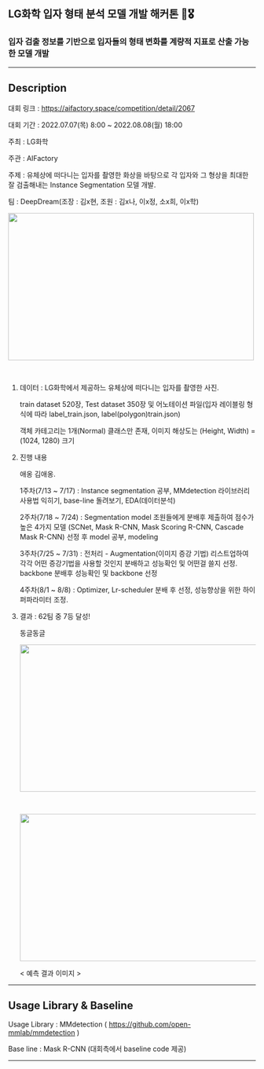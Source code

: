 ## LG화학 입자 형태 분석 모델 개발 해커톤 🏅🎖
### 입자 검출 정보를 기반으로 입자들의 형태 변화를 계량적 지표로 산출 가능한 모델 개발

---

## Description

대회 링크 : https://aifactory.space/competition/detail/2067

대회 기간 : 2022.07.07(목) 8:00 ~ 2022.08.08(월) 18:00

주최 : LG화학

주관 : AIFactory

주제 : 유체상에 떠다니는 입자를 촬영한 화상을 바탕으로 각 입자와 그 형상을 최대한 잘 검출해내는 Instance Segmentation 모델 개발.

팀 : DeepDream(조장 : 김x현, 조원 : 김x나, 이x정, 소x희, 이x학)




<img src="https://user-images.githubusercontent.com/103362361/187381517-1abe006c-6073-4f27-9e55-ae35d388828e.png"  width="500" height="300"/> <br/>

<br/>


1. 데이터 : LG화학에서 제공하느 유체상에 떠다니는 입자를 촬영한 사진.
   
   train dataset 520장, Test dataset 350장 및 어노테이션 파일(입자 레이블링 형식에 따라 label_train.json, label(polygon)train.json) 
   
   객체 카테고리는 1개(Normal) 클래스만 존재, 이미지 해상도는 (Height, Width) = (1024, 1280) 크기



2. 진행 내용

   애옹 김애옹.
   
   1주차(7/13 ~ 7/17) : Instance segmentation 공부, MMdetection 라이브러리 사용법 익히기, base-line 돌려보기, EDA(데이터분석)

   2주차(7/18 ~ 7/24) : Segmentation model 조원들에게 분배후 제출하여 점수가 높은 4가지 모델 (SCNet, Mask R-CNN, Mask Scoring R-CNN, Cascade Mask R-CNN) 
   선정 후 model 공부, modeling

   3주차(7/25 ~ 7/31) : 전처리 - Augmentation(이미지 증강 기법) 리스트업하여 각각 어떤 증강기법을 사용할 것인지 분배하고 성능확인 및 어떤걸 쓸지 선정.
   backbone 분배후 성능확인 및 backbone 선정

   4주차(8/1 ~ 8/8) : Optimizer, Lr-scheduler 분배 후 선정, 성능향상을 위한 하이퍼파라미터 조정. 
   
   
   
 3. 결과 : 62팀 중 7등 달성!

    동글동글
    
    
    
    
    <img src="https://user-images.githubusercontent.com/103362361/187385788-913ff59d-cc4a-4d4a-bebc-456c99575e92.png"  width="500" height="300"/> <br/>
    
    <br/>
    
    <img src="https://user-images.githubusercontent.com/103362361/187386154-609a16be-80f0-448a-8033-e97df87c3954.png"  width="500" height="300"/> <br/>
    
     < 예측 결과 이미지 >
    

   
---

## Usage Library & Baseline

Usage Library : MMdetection ( https://github.com/open-mmlab/mmdetection )

Base line : Mask R-CNN (대회측에서 baseline code 제공)

---




